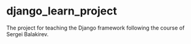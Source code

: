 # django_learn_project
The project for teaching the Django framework following the course of Sergei Balakirev.
